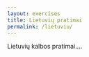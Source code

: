 ```yaml
---
layout: exercises
title: Lietuvių pratimai
permalink: /lietuviu/
---
```


Lietuvių kalbos pratimai....
